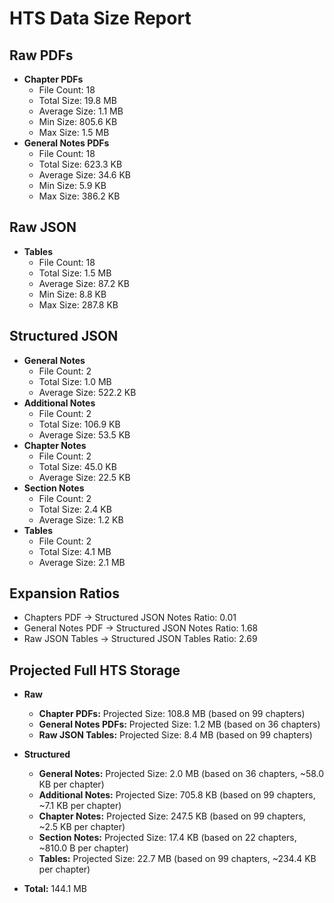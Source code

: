 # HTS Data Size Report

## Raw PDFs

- **Chapter PDFs**
  - File Count: 18
  - Total Size: 19.8 MB
  - Average Size: 1.1 MB
  - Min Size: 805.6 KB
  - Max Size: 1.5 MB
- **General Notes PDFs**
  - File Count: 18
  - Total Size: 623.3 KB
  - Average Size: 34.6 KB
  - Min Size: 5.9 KB
  - Max Size: 386.2 KB

## Raw JSON

- **Tables**
  - File Count: 18
  - Total Size: 1.5 MB
  - Average Size: 87.2 KB
  - Min Size: 8.8 KB
  - Max Size: 287.8 KB

## Structured JSON

- **General Notes**
  - File Count: 2
  - Total Size: 1.0 MB
  - Average Size: 522.2 KB
- **Additional Notes**
  - File Count: 2
  - Total Size: 106.9 KB
  - Average Size: 53.5 KB
- **Chapter Notes**
  - File Count: 2
  - Total Size: 45.0 KB
  - Average Size: 22.5 KB
- **Section Notes**
  - File Count: 2
  - Total Size: 2.4 KB
  - Average Size: 1.2 KB
- **Tables**
  - File Count: 2
  - Total Size: 4.1 MB
  - Average Size: 2.1 MB

## Expansion Ratios

- Chapters PDF → Structured JSON Notes Ratio: 0.01
- General Notes PDF → Structured JSON Notes Ratio: 1.68
- Raw JSON Tables → Structured JSON Tables Ratio: 2.69

## Projected Full HTS Storage

- **Raw**
  - **Chapter PDFs:** Projected Size: 108.8 MB (based on 99 chapters)
  - **General Notes PDFs:** Projected Size: 1.2 MB (based on 36 chapters)
  - **Raw JSON Tables:** Projected Size: 8.4 MB (based on 99 chapters)

- **Structured**
  - **General Notes:** Projected Size: 2.0 MB (based on 36 chapters, ~58.0 KB per chapter)
  - **Additional Notes:** Projected Size: 705.8 KB (based on 99 chapters, ~7.1 KB per chapter)
  - **Chapter Notes:** Projected Size: 247.5 KB (based on 99 chapters, ~2.5 KB per chapter)
  - **Section Notes:** Projected Size: 17.4 KB (based on 22 chapters, ~810.0 B per chapter)
  - **Tables:** Projected Size: 22.7 MB (based on 99 chapters, ~234.4 KB per chapter)

- **Total:** 144.1 MB
